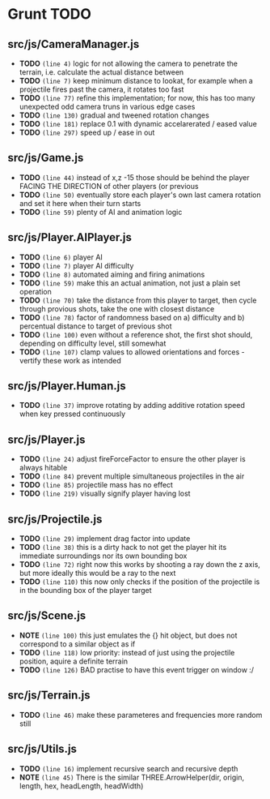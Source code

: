 # Grunt TODO


## src/js/CameraManager.js

-  **TODO** `(line 4)`  logic for not allowing the camera to penetrate the terrain, i.e. calculate the actual distance between
-  **TODO** `(line 7)`  keep minimum distance to lookat, for example when a projectile fires past the camera, it rotates too fast
-  **TODO** `(line 77)`  refine this implementation; for now, this has too many unexpected odd camera truns in various edge cases
-  **TODO** `(line 130)`  gradual and tweened rotation changes
-  **TODO** `(line 181)`  replace 0.1 with dynamic accelarerated / eased value
-  **TODO** `(line 297)`  speed up / ease in out

## src/js/Game.js

-  **TODO** `(line 44)`  instead of x,z -15 those should be behind the player FACING THE DIRECTION of other players (or previous
-  **TODO** `(line 50)`  eventually store each player's own last camera rotation and set it here when their turn starts
-  **TODO** `(line 59)`  plenty of AI and animation logic

## src/js/Player.AIPlayer.js

-  **TODO** `(line 6)`  player AI
-  **TODO** `(line 7)`  player AI difficulty
-  **TODO** `(line 8)`  automated aiming and firing animations
-  **TODO** `(line 59)`  make this an actual animation, not just a plain set operation
-  **TODO** `(line 70)`  take the distance from this player to target, then cycle through provious shots, take the one with closest distance
-  **TODO** `(line 78)`  factor of randomness based on a) difficulty and b) percentual distance to target of previous shot
-  **TODO** `(line 100)`  even without a reference shot, the first shot should, depending on difficulty level, still somewhat
-  **TODO** `(line 107)`  clamp values to allowed orientations and forces - vertify these work as intended

## src/js/Player.Human.js

-  **TODO** `(line 37)`  improve rotating by adding additive rotation speed when key pressed continuously

## src/js/Player.js

-  **TODO** `(line 24)`  adjust fireForceFactor to ensure the other player is always hitable
-  **TODO** `(line 84)`  prevent multiple simultaneous projectiles in the air
-  **TODO** `(line 85)`  projectile mass has no effect
-  **TODO** `(line 219)`  visually signify player having lost

## src/js/Projectile.js

-  **TODO** `(line 29)`  implement drag factor into update
-  **TODO** `(line 38)`  this is a dirty hack to not get the player hit its immediate surroundings nor its own bounding box
-  **TODO** `(line 72)`  right now this works by shooting a ray down the z axis, but more ideally this would be a ray to the next
-  **TODO** `(line 110)`  this now only checks if the position of the projectile is in the bounding box of the player target

## src/js/Scene.js

-  **NOTE** `(line 100)`  this just emulates the {} hit object, but does not correspond to a similar object as if
-  **TODO** `(line 118)`  low priority: instead of just using the projectile position, aquire a definite terrain
-  **TODO** `(line 126)`  BAD practise to have this event trigger on window :/

## src/js/Terrain.js

-  **TODO** `(line 46)`  make these parameteres and frequencies more random still

## src/js/Utils.js

-  **TODO** `(line 16)`  implement recursive search and recursive depth
-  **NOTE** `(line 45)`  There is the similar THREE.ArrowHelper(dir, origin, length, hex, headLength, headWidth)
